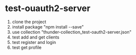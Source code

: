 # test-ouauth2-server
1. clone the project
2. install package "npm install --save"
3. use collection "thunder-collection_test-oauth2-server.json"
4. test add and get clients
5. test register and login
6. test get profile
